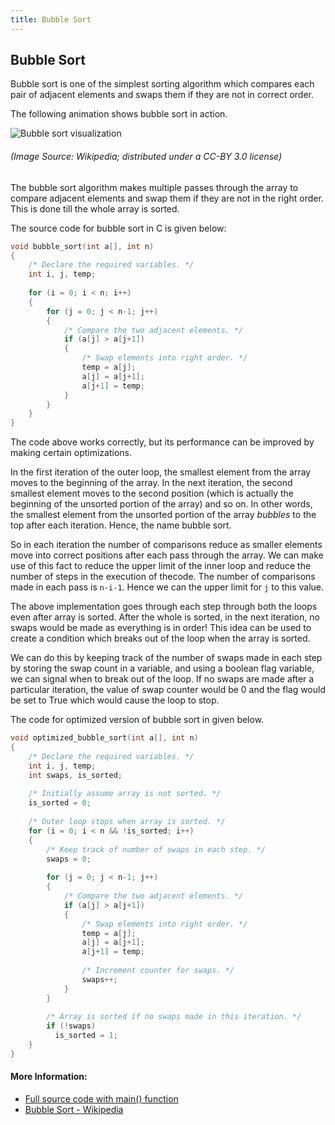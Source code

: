 ```yaml
---
title: Bubble Sort
---
```

## Bubble Sort

Bubble sort is one of the simplest sorting algorithm which compares each pair of adjacent elements and swaps them if they are not in correct order.

The following animation shows bubble sort in action.

![Bubble sort visualization](https://upload.wikimedia.org/wikipedia/commons/c/c8/Bubble-sort-example-300px.gif)

###### (Image Source: Wikipedia; distributed under a CC-BY 3.0 license)

The bubble sort algorithm makes multiple passes through the array to compare adjacent elements and swap them if they are not in the right order. This is done till the whole array is sorted.

The source code for bubble sort in C is given below:

```c
void bubble_sort(int a[], int n)
{
    /* Declare the required variables. */
    int i, j, temp;
    
    for (i = 0; i < n; i++)
    {
        for (j = 0; j < n-1; j++)
        {
            /* Compare the two adjacent elements. */
            if (a[j] > a[j+1])
            {
                /* Swap elements into right order. */
                temp = a[j];
                a[j] = a[j+1];
                a[j+1] = temp;
            }
        }
    }
}
```

The code above works correctly, but its performance can be improved by making certain optimizations.

In the first iteration of the outer loop, the smallest element from the array moves to the beginning of the array. In the next iteration, the second smallest element moves to the second position (which is actually the beginning of the unsorted portion of the array) and so on. In other words, the smallest element from the unsorted portion of the array _bubbles_ to the top after each iteration. Hence, the name bubble sort.

So in each iteration the number of comparisons reduce as smaller elements move into correct positions after each pass through the array. We can make use of this fact to reduce the upper limit of the inner loop and reduce the number of steps in the execution of thecode. The number of comparisons made in each pass is ```n-i-1```. Hence we can the upper limit for ```j``` to this value.

The above implementation goes through each step through both the loops even after array is sorted. After the whole is sorted, in the next iteration, no swaps would be made as everything is in order! This idea can be used to create a condition which breaks out of the loop when the array is sorted. 

We can do this by keeping track of the number of swaps made in each step by storing the swap count in a variable, and using a boolean flag variable, we can signal when to break out of the loop. If no swaps are made after a particular iteration, the value of swap counter would be 0 and the flag would be set to True which would cause the loop to stop.

The code for optimized version of bubble sort in given below.

```c
void optimized_bubble_sort(int a[], int n)
{
    /* Declare the required variables. */
    int i, j, temp;
    int swaps, is_sorted;
    
    /* Initially assume array is not sorted. */
    is_sorted = 0;
    
    /* Outer loop stops when array is sorted. */
    for (i = 0; i < n && !is_sorted; i++)
    {
        /* Keep track of number of swaps in each step. */
        swaps = 0;
        
        for (j = 0; j < n-1; j++)
        {
            /* Compare the two adjacent elements. */
            if (a[j] > a[j+1])
            {
                /* Swap elements into right order. */
                temp = a[j];
                a[j] = a[j+1];
                a[j+1] = temp;
                
                /* Increment counter for swaps. */
                swaps++;
            }
        }
        
        /* Array is sorted if no swaps made in this iteration. */
        if (!swaps)
          is_sorted = 1;
    }
}
```

<!-- The article goes here, in GitHub-flavored Markdown. Feel free to add YouTube videos, images, and CodePen/JSBin embeds  -->

#### More Information:
<!-- Please add any articles you think might be helpful to read before writing the article -->

* [Full source code with main() function](https://ideone.com/aNGGyy)
* [Bubble Sort - Wikipedia](https://en.wikipedia.org/wiki/Bubble_sort)
